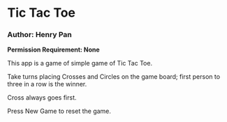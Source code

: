# Tic Tac Toe
### Author: Henry Pan

**Permission Requirement: None**

This app is a game of simple game of Tic Tac Toe.

Take turns placing Crosses and Circles on the game board; first person to three in a row is the winner. 

Cross always goes first.

Press New Game to reset the game.
